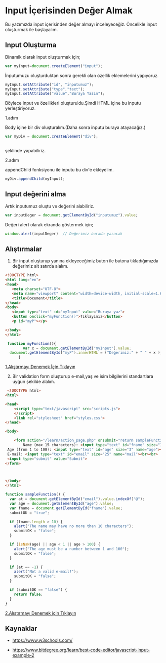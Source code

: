 # Input İçerisinden Değer Almak

Bu yazımızda input içerisinden değer almayı inceleyeceğiz. Öncelikle input oluşturmak ile başlayalım.

## Input Oluşturma
Dinamik olarak input oluşturmak için;
````javascript
var myInput=document.createElement("input");
````

İnputumuzu oluşturduktan sonra gerekli olan özellik eklemelerini yapıyoruz.
````javascript
myInput.setAttribute("id", "inputumuz");
myInput.setAttribute("type","text");
myInput.setAttribute("value","Buraya Yazın");
````
Böylece input ve özellikleri oluşturuldu.Şimdi HTML içine bu inputu yerleştiriyoruz.

1.adım

Body içine bir div oluşturalım.(Daha sonra inputu buraya atayacağız.)
````javascript
var myDiv = document.createElement("div"); 
   
````
şeklinde yapabiliriz.

2.adım

appendChild fonksiyonu ile inputu bu div'e ekleyelim.
````javascript
myDiv.appendChild(myInput);
````

## Input değerini alma


Artık inputumuz oluştu ve değerini alabiliriz.
````javascript
var inputDeger = document.getElementById("inputumuz").value;
````


Değeri alert olarak ekranda göstermek için;
```` javascript
window.alert(inputDeger)  // Değerimiz burada yazacak
````

 ## Alıştırmalar

1. Bir input oluşturup yanına ekleyeceğimiz buton ile butona tıkladığımızda değerimiz alt satırda alalım.

 ````html
 <!DOCTYPE html>
<html lang="en">
<head>
    <meta charset="UTF-8">
    <meta name="viewport" content="width=device-width, initial-scale=1.0">
    <title>Document</title>
</head>
<body>
    <input type="text" id="myInput" value="Buraya yaz">
    <button onclick="myFunction()">Tıklayınız</button>
    <p id="myP"></p>

</body>
</html>
 ````

````javascript
 function myFunction(){
        var x = document.getElementById("myInput").value;
  document.getElementById("myP").innerHTML = ("Değerimiz:" + " " + x );
      }
````

 [1.Alıştırmayı Denemek İçin Tıklayın](https://codepen.io/tugayturk/pen/wvzyoVG)

2. Bir validation form oluşturup e-mail,yaş ve isim bilgilerini standartlara uygun şekilde alalım.


```` Html
 <!DOCTYPE html>
<html>

<head>
	<script type="text/javascript" src="scripts.js">
	</script>
	<link rel="stylesheet" href="styles.css">
</head>

<body>

	<form action="/learn/action_page.php" onsubmit="return sampleFunction()">
		Name (max 15 characters): <input type="text" id="fname" size="15" name="fname"><br>
 Age (from 1 to 100): <input type="text" id="age" size="3" name="age"><br>
 E-mail: <input type="text" id="email" size="25" name="mail"><br><br>
 <input type="submit" value="Submit"> 
</form>



</body>
</html>
````

````javaScript
function sampleFunction() {
  var at = document.getElementById("email").value.indexOf("@");
  var age = document.getElementById("age").value;
  var fname = document.getElementById("fname").value;
  submitOK = "true";

  if (fname.length > 10) {
    alert("The name may have no more than 10 characters");
    submitOK = "false";
  }

  if (isNaN(age) || age < 1 || age > 100) {
    alert("The age must be a number between 1 and 100");
    submitOK = "false";
  }

  if (at == -1) {
    alert("Not a valid e-mail!");
    submitOK = "false";
  }

  if (submitOK == "false") {
    return false;
  }
}
````

[2.Alıştırmayı Denemek için Tıklayın](https://www.bitdegree.org/learn/best-code-editor/javascript-input-example-2)

 ## Kaynaklar 
- https://www.w3schools.com/  

- https://www.bitdegree.org/learn/best-code-editor/javascript-input-example-2


